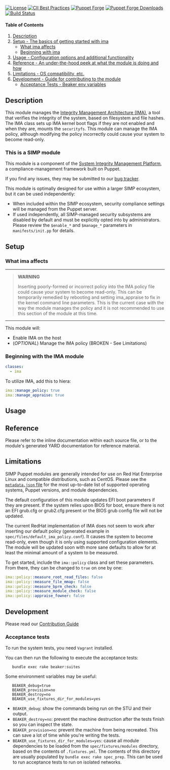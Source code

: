 [![License](http://img.shields.io/:license-apache-blue.svg)](http://www.apache.org/licenses/LICENSE-2.0.html)
[![CII Best Practices](https://bestpractices.coreinfrastructure.org/projects/73/badge)](https://bestpractices.coreinfrastructure.org/projects/73)
[![Puppet Forge](https://img.shields.io/puppetforge/v/simp/ima.svg)](https://forge.puppetlabs.com/simp/ima)
[![Puppet Forge Downloads](https://img.shields.io/puppetforge/dt/simp/ima.svg)](https://forge.puppetlabs.com/simp/ima)
[![Build Status](https://travis-ci.org/simp/pupmod-simp-ima.svg)](https://travis-ci.org/simp/pupmod-simp-ima)

#### Table of Contents

1. [Description](#description)
2. [Setup - The basics of getting started with ima](#setup)
    * [What ima affects](#what-ima-affects)
    * [Beginning with ima](#beginning-with-the-ima-module)
3. [Usage - Configuration options and additional functionality](#usage)
4. [Reference - An under-the-hood peek at what the module is doing and how](#reference)
5. [Limitations - OS compatibility, etc.](#limitations)
6. [Development - Guide for contributing to the module](#development)
    * [Acceptance Tests - Beaker env variables](#acceptance-tests)


## Description

This module manages the [Integrity Management Architecture (IMA)](https://sourceforge.net/p/linux-ima/wiki/Home/),
a tool that verifies the integrity of the system, based on filesystem 
and file hashes. The IMA class sets up IMA kernel boot flags if
they are not enabled and when they are, mounts the `securityfs`. This module can
manage the IMA policy, although modifying the policy incorrectly could cause
your system to become read-only.


### This is a SIMP module

This module is a component of the [System Integrity Management Platform](https://github.com/NationalSecurityAgency/SIMP), a compliance-management framework built on Puppet.

If you find any issues, they may be submitted to our [bug tracker](https://simp-project.atlassian.net/).

This module is optimally designed for use within a larger SIMP ecosystem, but it can be used independently:

 * When included within the SIMP ecosystem, security compliance settings will be managed from the Puppet server.
 * If used independently, all SIMP-managed security subsystems are disabled by default and must be explicitly opted into by administrators.  Please review the `$enable_*` and `$manage_*` parameters in `manifests/init.pp` for details.


## Setup


### What ima affects

--------------------------------------------------------------------------------
> **WARNING**
>
> Inserting poorly-formed or incorrect policy into the IMA policy file could
> cause your system to become read-only. This can be temporarily remedied by
> rebooting and setting ima_appraise to fix in the kernel command line
> parameters. This is the current case with the way the module manages the
> policy and it is not recommended to use this section of the module at this
> time.

--------------------------------------------------------------------------------

This module will:
*  Enable IMA on the host
  * (*OPTIONAL*) Manage the IMA policy (BROKEN - See Limitations)


### Beginning with the IMA module

```yaml
classes:
  - ima
```

To utilize IMA, add this to hiera:

```yaml
ima::manage_policy: true
ima::manage_appraise: true
```

## Usage

## Reference

Please refer to the inline documentation within each source file, or to the
module's generated YARD documentation for reference material.


## Limitations

SIMP Puppet modules are generally intended for use on Red Hat Enterprise Linux
and compatible distributions, such as CentOS. Please see the
[`metadata.json` file](./metadata.json) for the most up-to-date list of
supported operating systems, Puppet versions, and module dependencies.

The default configuration of this module updates EFI boot parameters if they are 
present. If the system relies upon BIOS for boot, ensure there is not an EFI
grub.cfg or grub2.cfg present or the BIOS grub config file will not be updated.

The current RedHat implementation of IMA does not seem to work after inserting
our default policy (generated example in `spec/files/default_ima_policy.conf`).
It causes the system to become read-only, even though it is only using supported
configuration elements. The module will be updated soon with more sane defaults
to allow for at least the minimal amount of a system to be measured.

To get started, include the `ima::policy` class and set these parameters.
From there, they can be changed to `true` on one by one:

```yaml
ima::policy::measure_root_read_files: false
ima::policy::measure_file_mmap: false
ima::policy::measure_bprm_check: false
ima::policy::measure_module_check: false
ima::policy::appraise_fowner: false
```

## Development

Please read our [Contribution Guide](https://simp.readthedocs.io/en/master/contributors_guide/Contribution_Procedure.html)


### Acceptance tests

To run the system tests, you need `Vagrant` installed.

You can then run the following to execute the acceptance tests:

```shell
   bundle exec rake beaker:suites
```

Some environment variables may be useful:

```shell
   BEAKER_debug=true
   BEAKER_provision=no
   BEAKER_destroy=no
   BEAKER_use_fixtures_dir_for_modules=yes
```

*  ``BEAKER_debug``: show the commands being run on the STU and their output.
*  ``BEAKER_destroy=no``: prevent the machine destruction after the tests
   finish so you can inspect the state.
*  ``BEAKER_provision=no``: prevent the machine from being recreated.  This can
   save a lot of time while you're writing the tests.
*  ``BEAKER_use_fixtures_dir_for_modules=yes``: cause all module dependencies
   to be loaded from the ``spec/fixtures/modules`` directory, based on the
   contents of ``.fixtures.yml``. The contents of this directory are usually
   populated by ``bundle exec rake spec_prep``. This can be used to run
   acceptance tests to run on isolated networks.
